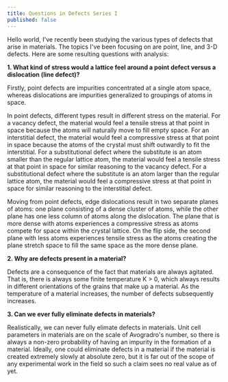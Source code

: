```yaml
---
title: Questions in Defects Series I
published: false
---
```


Hello world, I've recently been studying the various types of defects that arise in materials. The topics I've been focusing on are point, line, and 3-D defects. Here are some resulting questions with analysis:

**1. What kind of stress would a lattice feel around a point defect versus a dislocation (line defect)?**

Firstly, point defects are impurities concentrated at a single atom space, whereas dislocations are impurities generalized to groupings of atoms in space. 

In point defects, different types result in different stress on the material. For a vacancy defect, the material would feel a tensile stress at that point in space because the atoms will naturally move to fill empty space. For an interstitial defect, the material would feel a compressive stress at that point in space because the atoms of the crystal must shift outwardly to fit the interstitial. For a substitutional defect where the substitute is an atom smaller than the regular lattice atom, the material would feel a tensile stress at that point in space for similar reasoning to the vacancy defect. For a substitutional defect where the substitute is an atom larger than the regular lattice atom, the material would feel a compressive stress at that point in space for similar reasoning to the interstitial defect.

Moving from point defects, edge dislocations result in two separate planes of atoms: one plane consisting of a dense cluster of atoms, while the other plane has one less column of atoms along the dislocation. The plane that is more dense with atoms experiences a compressive stress as atoms compete for space within the crystal lattice. On the flip side, the second plane with less atoms experiences tensile stress as the atoms creating the plane stretch space to fill the same space as the more dense plane.

**2. Why are defects present in a material?**

Defects are a consequence of the fact that materials are always agitated. That is, there is always some finite temperature K > 0, which always results in different orientations of the grains that make up a material. As the temperature of a material increases, the number of defects subsequently increases.

**3. Can we ever fully eliminate defects in materials?**

Realistically, we can never fully elimate defects in materials. Unit cell parameters in materials are on the scale of Avogradro's number, so there is always a non-zero probability of having an impurity in the formation of a material. Ideally, one could eliminate defects in a material if the material is created extremely slowly at absolute zero, but it is far out of the scope of any experimental work in the field so such a claim sees no real value as of yet.
